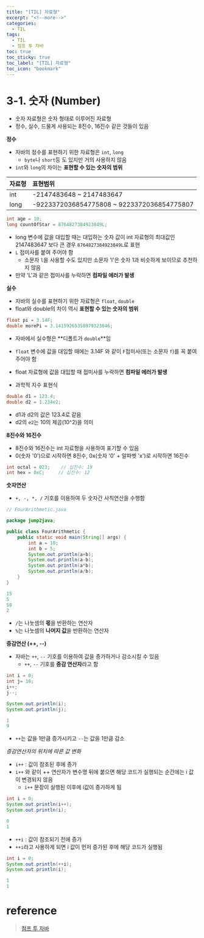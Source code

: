 ```yaml
---
title: "[TIL] 자료형"
excerpt: "<!--more-->"
categories:
  - TIL
tags:
  - TIL
  - 점프 투 자바
toc: true
toc_sticky: true
toc_label: "[TIL] 자료형"
toc_icon: "bookmark"
---
```


# 3-1. 숫자 (Number)

- 숫자 자료형은 숫자 형태로 이루어진 자료형
- 정수, 실수, 드물게 사용되는 8진수, 16진수 같은 것들이 있음

**정수**

- 자바의 정수를 표현하기 위한 자료형은 `int`, `long`
  - `byte`나 `short`등 도 있지만 거의 사용하지 않음
- `int`와 `long`의 차이는 **표현할 수 있는 숫자의 범위**

| 자료형 | 표현범위                                   |
| :----- | :----------------------------------------- |
| int    | -2147483648 ~ 2147483647                   |
| long   | -9223372036854775808 ~ 9223372036854775807 |

```java
int age = 10;
long countOfStar = 8764827384923849L;
```

- long 변수에 값을 대입할 때는 대입하는 숫자 값이 int 자료형의 최대값인 2147483647 보다 큰 경우 `8764827384923849L`로 표현
- `L` 접미사를 붙여 주어야 함
  - 소문자 `l`을 사용할 수도 있지만 소문자 'l'은 숫자 1과 비슷하게 보이므로 추천하지 않음
- 만약 'L'과 같은 접미사를 누락하면 **컴파일 에러가 발생**

**실수**

-  자바의 실수를 표현하기 위한 자료형은 `float`, `double`
- float와 double의 차이 역시 **표현할 수 있는 숫자의 범위**

```java
float pi = 3.14F;
double morePi = 3.14159265358979323846;
```

- 자바에서 실수형은 **디폴트가 `double`**임
- `float` 변수에 값을 대입할 때에는 3.14F 와 같이 `F`접미사(또는 소문자 `f`)를 꼭 붙여 주어야 함
- float 자료형에 값을 대입할 때 접미사를 누락하면 **컴파일 에러가 발생**

- 과학적 지수 표현식

```java
double d1 = 123.4;
double d2 = 1.234e2;
```

- d1과 d2의 값은 123.4로 같음
- d2의 `e2`는 10의 제곱(10^2)을 의미

**8진수와 16진수**

- 8진수와 16진수는 int 자료형을 사용하여 표기할 수 있음
- 0(숫자 '0')으로 시작하면 8진수, 0x(숫자 '0' + 알파벳 'x')로 시작하면 16진수

```java
int octal = 023;    // 십진수: 19
int hex = 0xC;     // 십진수: 12
```

**숫자연산**

- `+, -, *, /` 기호를 이용하여 두 숫자간 사칙연산을 수행함

```java
// FourArithmetic.java

package jump2java;

public class FourArithmetic {
    public static void main(String[] args) {
        int a = 10;
        int b = 5;
        System.out.println(a+b);
        System.out.println(a-b);
        System.out.println(a*b);
        System.out.println(a/b);
    }
}
```

```java
15
5
50
2
```

- `/`는 나눗셈의 **몫**을 반환하는 연산자
- `%`는 나눗셈의 **나머지 값**을 반환하는 연산자

**증감연산 (++, --)**

- 자바는 `++`, `--` 기호를 이용하여 값을 증가하거나 감소시킬 수 있음
  - `++`, `--` 기호를 **증감 연산자**라고 함

```java
int i = 0;
int j= 10;
i++;
j--;

System.out.println(i);
System.out.println(j);
```

```java
1
9
```

- `++`는 값을 1만큼 증가시키고 `--`는 값을 1만큼 감소

*증감연산자의 위치에 따른 값 변화*

- `i++` : 값이 참조된 후에 증가
- `i++` 와 같이 ++ 연산자가 변수명 뒤에 붙으면 해당 코드가 실행되는 순간에는 i 값이 변경되지 않음 
  - `i++` 문장이 실행된 이후에 i값이 증가하게 됨

```java
int i = 0;
System.out.println(i++);
System.out.println(i);
```

```java
0
1
```

- `++i` : 값이 참조되기 전에 증가
- `++i`라고 사용하게 되면 i 값이 먼저 증가된 후에 해당 코드가 실행됨

```java
int i = 0;
System.out.println(++i);
System.out.println(i);
```

```java
1
1
```

# reference

> [점프 투 자바](https://wikidocs.net/book/31)<br>